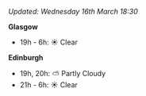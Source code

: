 *Updated: Wednesday 16th March 18:30*

**Glasgow**

* 19h - 6h: :sunny: Clear

**Edinburgh**

* 19h, 20h: :partly_sunny: Partly Cloudy
* 21h - 6h: :sunny: Clear
